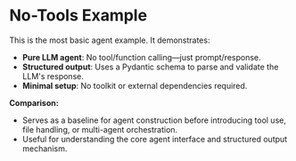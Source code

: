 # No-Tools Example

This is the most basic agent example. It demonstrates:

- **Pure LLM agent**: No tool/function calling—just prompt/response.
- **Structured output**: Uses a Pydantic schema to parse and validate the LLM's response.
- **Minimal setup**: No toolkit or external dependencies required.

**Comparison:**
- Serves as a baseline for agent construction before introducing tool use, file handling, or multi-agent orchestration.
- Useful for understanding the core agent interface and structured output mechanism. 